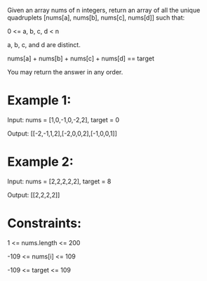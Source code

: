 Given an array nums of n integers, return an array of all the unique quadruplets [nums[a], nums[b], nums[c], nums[d]] such that:

0 <= a, b, c, d < n

a, b, c, and d are distinct.

nums[a] + nums[b] + nums[c] + nums[d] == target

You may return the answer in any order.

 

# Example 1:

Input: nums = [1,0,-1,0,-2,2], target = 0

Output: [[-2,-1,1,2],[-2,0,0,2],[-1,0,0,1]]

# Example 2:

Input: nums = [2,2,2,2,2], target = 8

Output: [[2,2,2,2]]
 

# Constraints:

1 <= nums.length <= 200

-109 <= nums[i] <= 109

-109 <= target <= 109
